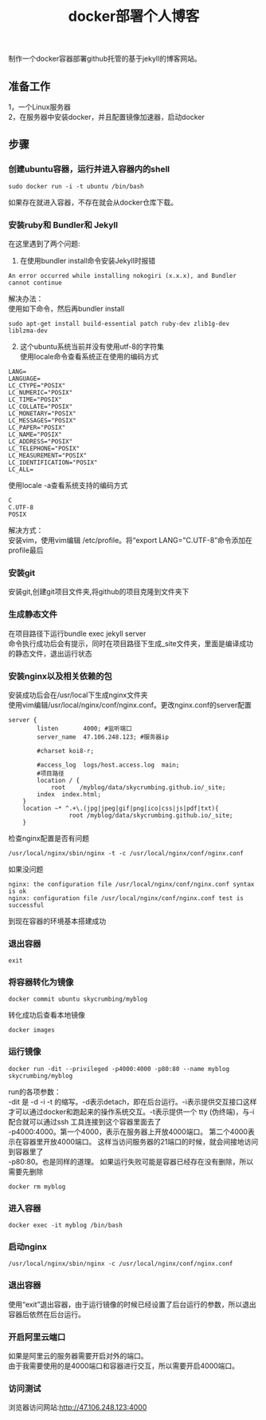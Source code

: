 ﻿---
layout: post
title: docker部署个人博客
tags:
- docker
- nginx
categories: server
description: docker部署个人博客
---
制作一个docker容器部署github托管的基于jekyll的博客网站。  

<!-- more -->

## 准备工作  
1，一个Linux服务器  
2，在服务器中安装docker，并且配置镜像加速器，启动docker  
## 步骤  
### 创建ubuntu容器，运行并进入容器内的shell  
```
sudo docker run -i -t ubuntu /bin/bash  
```
如果存在就进入容器，不存在就会从docker仓库下载。  
### 安装ruby和 Bundler和 Jekyll  
在这里遇到了两个问题:  
1. 在使用bundler install命令安装Jekyll时报错  
```
An error occurred while installing nokogiri (x.x.x), and Bundler cannot continue
```
解决办法：  
使用如下命令，然后再bundler install  
```
sudo apt-get install build-essential patch ruby-dev zlib1g-dev liblzma-dev
```

2. 这个ubuntu系统当前并没有使用utf-8的字符集  
使用locale命令查看系统正在使用的编码方式  
```
LANG=
LANGUAGE=
LC_CTYPE="POSIX"
LC_NUMERIC="POSIX"
LC_TIME="POSIX"
LC_COLLATE="POSIX"
LC_MONETARY="POSIX"
LC_MESSAGES="POSIX"
LC_PAPER="POSIX"
LC_NAME="POSIX"
LC_ADDRESS="POSIX"
LC_TELEPHONE="POSIX"
LC_MEASUREMENT="POSIX"
LC_IDENTIFICATION="POSIX"
LC_ALL=
```
使用locale -a查看系统支持的编码方式  
```
C
C.UTF-8
POSIX
```
解决方式：  
安装vim，使用vim编辑 /etc/profile。将“export LANG="C.UTF-8”命令添加在profile最后  

### 安装git
安装git,创建git项目文件夹,将github的项目克隆到文件夹下  
### 生成静态文件  
在项目路径下运行bundle exec jekyll server  
命令执行成功后会有提示，同时在项目路径下生成\_site文件夹，里面是编译成功的静态文件，退出运行状态  
### 安装nginx以及相关依赖的包  
安装成功后会在/usr/local下生成nginx文件夹  
使用vim编辑/usr/local/nginx/conf/nginx.conf。更改nginx.conf的server配置  
```
server {
        listen       4000; #监听端口
        server_name  47.106.248.123; #服务器ip 

        #charset koi8-r;

        #access_log  logs/host.access.log  main;
		#项目路径
        location / {
            root    /myblog/data/skycrumbing.github.io/_site;
	    index  index.html;
	}
	location ~* ^.+\.(jpg|jpeg|gif|png|ico|css|js|pdf|txt){
				 root /myblog/data/skycrumbing.github.io/_site;
	}
```
检查nginx配置是否有问题  
```
/usr/local/nginx/sbin/nginx -t -c /usr/local/nginx/conf/nginx.conf
```  
如果没问题  
```
nginx: the configuration file /usr/local/nginx/conf/nginx.conf syntax is ok
nginx: configuration file /usr/local/nginx/conf/nginx.conf test is successful
```
到现在容器的环境基本搭建成功  
### 退出容器  
```
exit
```
### 将容器转化为镜像  
```
docker commit ubuntu skycrumbing/myblog  
```
转化成功后查看本地镜像  
```
docker images
```  
### 运行镜像  
```
docker run -dit --privileged -p4000:4000 -p80:80 --name myblog skycrumbing/myblog
```  
run的各项参数：  
-dit 是 -d -i -t 的缩写。-d表示detach，即在后台运行。-i表示提供交互接口这样才可以通过docker和跑起来的操作系统交互。-t表示提供一个 tty (伪终端)，与-i配合就可以通过ssh 工具连接到这个容器里面去了  
-p4000:4000。第一个4000，表示在服务器上开放4000端口。 第二个4000表示在容器里开放4000端口。 这样当访问服务器的21端口的时候，就会间接地访问到容器里了  
-p80:80。也是同样的道理。
如果运行失败可能是容器已经存在没有删除，所以需要先删除  
```
docker rm myblog
```
### 进入容器  
```
docker exec -it myblog /bin/bash
```
### 启动nginx  
```
/usr/local/nginx/sbin/nginx -c /usr/local/nginx/conf/nginx.conf
```
### 退出容器
使用“exit”退出容器，由于运行镜像的时候已经设置了后台运行的参数，所以退出容器后依然在后台运行。  
### 开启阿里云端口  
如果是阿里云的服务器需要开启对外的端口。  
由于我需要使用的是4000端口和容器进行交互，所以需要开启4000端口。  
### 访问测试  
浏览器访问网站:http://47.106.248.123:4000





